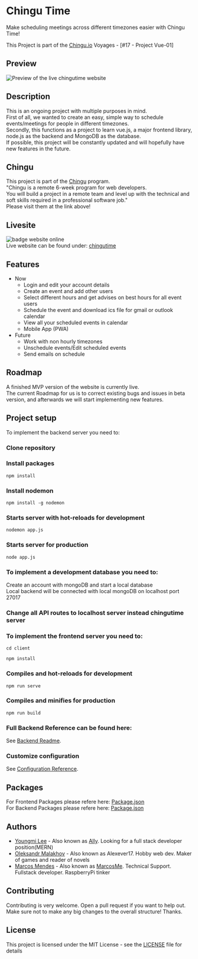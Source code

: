 # Chingu Time 

Make scheduling meetings across different timezones easier with Chingu Time!

This Project is part of the [Chingu.io](https:chingu.io) Voyages - [#17 - Project Vue-01]

## Preview

![Preview of the live chingutime website](https://i.imgur.com/xsrAlSm.png)

## Description

This is an ongoing project with multiple purposes in mind.<br/>
First of all, we wanted to create an easy, simple way to schedule events/meetings for people in different timezones. <br/>
Secondly, this functions as a project to learn vue.js, a major frontend library, node.js as the backend and MongoDB as the database.<br/>If possible, this project will be constantly updated and will hopefully have new features in the future.

## Chingu

This project is part of the [Chingu](https://chingu.io) program.<br/>
"Chingu is a remote 6-week program for web developers. <br/>You will build a project in a remote team and level up with the technical and soft skills required in a professional software job."<br/>
Please visit them at the link above!

## Livesite

![badge website online](https://img.shields.io/website?style=for-the-badge&up_message=online&url=http%3A%2F%2Fnovelslist.netlify.com%2F)  
Live website can be found under: [chingutime](https://chingutime.netlify.app/)

## Features

* Now
  * Login and edit your account details
  * Create an event and add other users
  * Select different hours and get advises on best hours for all event users
  * Schedule the event and download ics file for gmail or outlook calendar 
  * View all your scheduled events in calendar
  * Mobile App (PWA)
* Future
  * Work with non hourly timezones
  * Unschedule events/Edit scheduled events
  * Send emails on schedule 

## Roadmap

A finished MVP version of the website is currently live. <br/>
The current Roadmap for us is to correct existing bugs and issues in beta version, and afterwards we will start implementing new features.

## Project setup

To implement the backend server you need to:

### Clone repository

### Install packages
```
npm install
```
### Install nodemon
```
npm install -g nodemon
```
### Starts server with hot-reloads for development
```
nodemon app.js
```
### Starts server for production
```
node app.js
```
### To implement a development database you need to:
Create an account with mongoDB and start a local database <br/>
Local backend will be connected with local mongoDB on localhost port 27017
### Change all API routes to localhost server instead chingutime server
### To implement the frontend server you need to:
```
cd client
```
```
npm install
```
### Compiles and hot-reloads for development
```
npm run serve
```
### Compiles and minifies for production
```
npm run build
```

### Full Backend Reference can be found here:
See [Backend Readme](README_BE.md).

### Customize configuration
See [Configuration Reference](https://cli.vuejs.org/config/).

## Packages

For Frontend Packages please refere here:
[Package.json](client/package.json) <br/> 
For Backend Packages please refere here:
[Package.json](package.json)

## Authors

- [Youngmi Lee](https://github.com/ally0426) - Also known as [Ally](https://ally0426.github.io/Basic_Portfolio/). Looking for a full stack developer position(MERN)
- [Oleksandr Malakhov](https://github.com/Alexever17) - Also known as Alexever17. Hobby web dev. Maker of games and reader of novels
- [Marcos Mendes](https://github.com/MarcosMe) - Also known as [MarcosMe](https://marcosmendes.eu). Technical Support. Fullstack developer. RaspberryPi tinker

## Contributing

Contributing is very welcome. Open a pull request if you want to help out.<br/> 
Make sure not to make any big changes to the overall structure! Thanks.

## License

This project is licensed under the MIT License - see the [LICENSE](LICENSE) file for details
